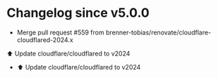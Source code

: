 # Changelog since v5.0.0
- Merge pull request #559 from brenner-tobias/renovate/cloudflare-cloudflared-2024.x

⬆️ Update cloudflare/cloudflared to v2024 
- ⬆️ Update cloudflare/cloudflared to v2024 
